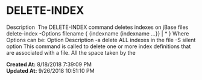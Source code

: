 # DELETE-INDEX

Description  The DELETE-INDEX command deletes indexes on jBase files delete-index -Options filename { {indexname {indexname ...}} | * } Where Options can be: Option Description -a delete ALL indexes in the file -S silent option This command is called to delete one or more index definitions that are associated with a file. All the space taken by the   

**Created At:** 8/18/2018 7:39:09 PM  
**Updated At:** 9/26/2018 10:51:10 PM  


